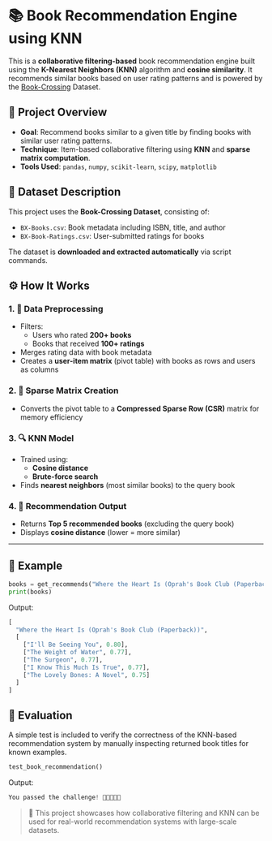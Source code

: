 # 📚 Book Recommendation Engine using KNN

This is a **collaborative filtering-based** book recommendation engine built using the **K-Nearest Neighbors (KNN)** algorithm and **cosine similarity**. It recommends similar books based on user rating patterns and is powered by the [Book-Crossing](https://www.bookcrossing.com/) Dataset.


## 📌 Project Overview

- **Goal**: Recommend books similar to a given title by finding books with similar user rating patterns.
- **Technique**: Item-based collaborative filtering using **KNN** and **sparse matrix computation**.
- **Tools Used**: `pandas`, `numpy`, `scikit-learn`, `scipy`, `matplotlib`


## 📁 Dataset Description

This project uses the **Book-Crossing Dataset**, consisting of:

- `BX-Books.csv`: Book metadata including ISBN, title, and author
- `BX-Book-Ratings.csv`: User-submitted ratings for books

The dataset is **downloaded and extracted automatically** via script commands.


## ⚙️ How It Works

### 1. 🧹 Data Preprocessing

- Filters:
  - Users who rated **200+ books**
  - Books that received **100+ ratings**
- Merges rating data with book metadata
- Creates a **user-item matrix** (pivot table) with books as rows and users as columns

### 2. 🧮 Sparse Matrix Creation

- Converts the pivot table to a **Compressed Sparse Row (CSR)** matrix for memory efficiency

### 3. 🔍 KNN Model

- Trained using:
  - **Cosine distance**
  - **Brute-force search**
- Finds **nearest neighbors** (most similar books) to the query book

### 4. 📖 Recommendation Output

- Returns **Top 5 recommended books** (excluding the query book)
- Displays **cosine distance** (lower = more similar)

---

## 🧪 Example

```python
books = get_recommends("Where the Heart Is (Oprah's Book Club (Paperback))")
print(books)
```

Output:

```python
[
  "Where the Heart Is (Oprah's Book Club (Paperback))",
  [
    ["I'll Be Seeing You", 0.80],
    ["The Weight of Water", 0.77],
    ["The Surgeon", 0.77],
    ["I Know This Much Is True", 0.77],
    ["The Lovely Bones: A Novel", 0.75]
  ]
]
```


## 🧪 Evaluation

A simple test is included to verify the correctness of the KNN-based recommendation system by manually inspecting returned book titles for known examples.

```python
test_book_recommendation()
```

Output:

```python
You passed the challenge! 🎉🎉🎉🎉🎉
```


> 📘 This project showcases how collaborative filtering and KNN can be used for real-world recommendation systems with large-scale datasets.

